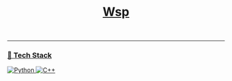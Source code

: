 <p align="center">
  <a href="https://github.com/Lax3n">
    <h1 align="center">Wsp</h1>

</p>

<p align="center">
  <!-- Typing SVG by DenverCoder1 - https://github.com/DenverCoder1/readme-typing-svg -->

<br/>


---

### 🔧 Tech Stack

![Python](https://img.shields.io/badge/-Python-333?style=flat&logo=python)
![C++](https://img.shields.io/badge/-C++-333?style=flat&logo=C++)



<p align="center">
</p>
